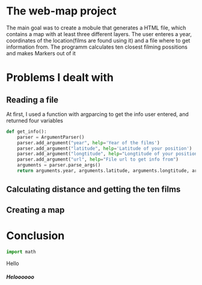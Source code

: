 # The web-map project

The main goal was to create a mobule that generates a HTML file, which contains a map with at least three different layers. The user enteres a year, coordinates of the location(films are found using it) and a file where to get information from. The programm calculates ten closest filming possitions and makes Markers out of it

# Problems I dealt with

## Reading a file

At first, I used a function with argparcing to get the info user entered, and returned four variables

```python
def get_info():
    parser = ArgumentParser()
    parser.add_argument("year", help='Year of the films')
    parser.add_argument("latitude", help='Latitude of your position')
    parser.add_argument("longtitude", help="Longtitude of your position")
    parser.add_argument("url", help="File url to get info from")
    arguments = parser.parse_args()
    return arguments.year, arguments.latitude, arguments.longtitude, arguments.url
``` 

## Calculating distance and getting the ten films 

## Creating a map

# Conclusion

```python
import math
```

Hello

<h5>Heloooooo</h5>
